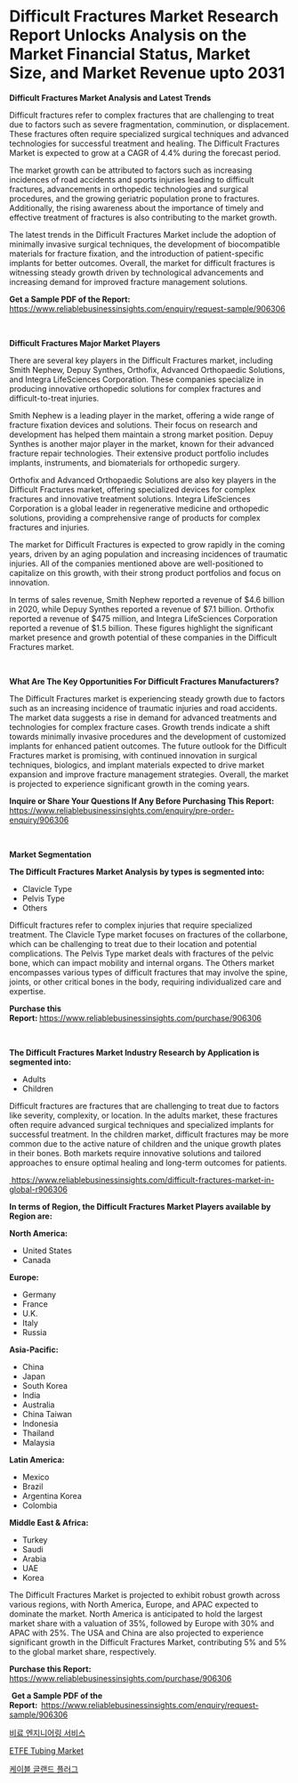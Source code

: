 <p><h1>Difficult Fractures Market Research Report Unlocks Analysis on the Market Financial Status, Market Size, and Market Revenue upto 2031</h1></p><p><strong>Difficult Fractures Market Analysis and Latest Trends</strong></p>
<p><p>Difficult fractures refer to complex fractures that are challenging to treat due to factors such as severe fragmentation, comminution, or displacement. These fractures often require specialized surgical techniques and advanced technologies for successful treatment and healing. The Difficult Fractures Market is expected to grow at a CAGR of 4.4% during the forecast period. </p><p>The market growth can be attributed to factors such as increasing incidences of road accidents and sports injuries leading to difficult fractures, advancements in orthopedic technologies and surgical procedures, and the growing geriatric population prone to fractures. Additionally, the rising awareness about the importance of timely and effective treatment of fractures is also contributing to the market growth.</p><p>The latest trends in the Difficult Fractures Market include the adoption of minimally invasive surgical techniques, the development of biocompatible materials for fracture fixation, and the introduction of patient-specific implants for better outcomes. Overall, the market for difficult fractures is witnessing steady growth driven by technological advancements and increasing demand for improved fracture management solutions.</p></p>
<p><strong>Get a Sample PDF of the Report:&nbsp;</strong> <a href="https://www.reliablebusinessinsights.com/enquiry/request-sample/906306">https://www.reliablebusinessinsights.com/enquiry/request-sample/906306</a></p>
<p>&nbsp;</p>
<p><strong>Difficult Fractures Major Market Players</strong></p>
<p><p>There are several key players in the Difficult Fractures market, including Smith Nephew, Depuy Synthes, Orthofix, Advanced Orthopaedic Solutions, and Integra LifeSciences Corporation. These companies specialize in producing innovative orthopedic solutions for complex fractures and difficult-to-treat injuries.</p><p>Smith Nephew is a leading player in the market, offering a wide range of fracture fixation devices and solutions. Their focus on research and development has helped them maintain a strong market position. Depuy Synthes is another major player in the market, known for their advanced fracture repair technologies. Their extensive product portfolio includes implants, instruments, and biomaterials for orthopedic surgery.</p><p>Orthofix and Advanced Orthopaedic Solutions are also key players in the Difficult Fractures market, offering specialized devices for complex fractures and innovative treatment solutions. Integra LifeSciences Corporation is a global leader in regenerative medicine and orthopedic solutions, providing a comprehensive range of products for complex fractures and injuries.</p><p>The market for Difficult Fractures is expected to grow rapidly in the coming years, driven by an aging population and increasing incidences of traumatic injuries. All of the companies mentioned above are well-positioned to capitalize on this growth, with their strong product portfolios and focus on innovation.</p><p>In terms of sales revenue, Smith Nephew reported a revenue of $4.6 billion in 2020, while Depuy Synthes reported a revenue of $7.1 billion. Orthofix reported a revenue of $475 million, and Integra LifeSciences Corporation reported a revenue of $1.5 billion. These figures highlight the significant market presence and growth potential of these companies in the Difficult Fractures market.</p></p>
<p>&nbsp;</p>
<p><strong>What Are The Key Opportunities For Difficult Fractures Manufacturers?</strong></p>
<p><p>The Difficult Fractures market is experiencing steady growth due to factors such as an increasing incidence of traumatic injuries and road accidents. The market data suggests a rise in demand for advanced treatments and technologies for complex fracture cases. Growth trends indicate a shift towards minimally invasive procedures and the development of customized implants for enhanced patient outcomes. The future outlook for the Difficult Fractures market is promising, with continued innovation in surgical techniques, biologics, and implant materials expected to drive market expansion and improve fracture management strategies. Overall, the market is projected to experience significant growth in the coming years.</p></p>
<p><strong>Inquire or Share Your Questions If Any Before Purchasing This Report:</strong> <a href="https://www.reliablebusinessinsights.com/enquiry/pre-order-enquiry/906306">https://www.reliablebusinessinsights.com/enquiry/pre-order-enquiry/906306</a></p>
<p>&nbsp;</p>
<p><strong>Market Segmentation</strong></p>
<p><strong>The Difficult Fractures Market Analysis by types is segmented into:</strong></p>
<p><ul><li>Clavicle Type</li><li>Pelvis Type</li><li>Others</li></ul></p>
<p><p>Difficult fractures refer to complex injuries that require specialized treatment. The Clavicle Type market focuses on fractures of the collarbone, which can be challenging to treat due to their location and potential complications. The Pelvis Type market deals with fractures of the pelvic bone, which can impact mobility and internal organs. The Others market encompasses various types of difficult fractures that may involve the spine, joints, or other critical bones in the body, requiring individualized care and expertise.</p></p>
<p><strong>Purchase this Report:&nbsp;</strong><a href="https://www.reliablebusinessinsights.com/purchase/906306">https://www.reliablebusinessinsights.com/purchase/906306</a></p>
<p>&nbsp;</p>
<p><strong>The Difficult Fractures Market Industry Research by Application is segmented into:</strong></p>
<p><ul><li>Adults</li><li>Children</li></ul></p>
<p><p>Difficult fractures are fractures that are challenging to treat due to factors like severity, complexity, or location. In the adults market, these fractures often require advanced surgical techniques and specialized implants for successful treatment. In the children market, difficult fractures may be more common due to the active nature of children and the unique growth plates in their bones. Both markets require innovative solutions and tailored approaches to ensure optimal healing and long-term outcomes for patients.</p></p>
<p><a href="https://www.reliablebusinessinsights.com/difficult-fractures-market-in-global-r906306">&nbsp;https://www.reliablebusinessinsights.com/difficult-fractures-market-in-global-r906306</a></p>
<p><strong>In terms of Region, the Difficult Fractures Market Players available by Region are:</strong></p>
<p>
    <p> <strong> North America: </strong>
        <ul>
            <li>United States</li>
            <li>Canada</li>
        </ul>
        </p> 
    <p> <strong> Europe: </strong>
        <ul>
            <li>Germany</li>
            <li>France</li>
            <li>U.K.</li>
            <li>Italy</li>
            <li>Russia</li>
        </ul>
        </p> 
    <p> <strong> Asia-Pacific: </strong>
        <ul>
            <li>China</li>
            <li>Japan</li>
            <li>South Korea</li>
            <li>India</li>
            <li>Australia</li>
            <li>China Taiwan</li>
            <li>Indonesia</li>
            <li>Thailand</li>
            <li>Malaysia</li>
        </ul>
        </p> 
    <p> <strong> Latin America: </strong>
        <ul>
            <li>Mexico</li>
            <li>Brazil</li>
            <li>Argentina Korea</li>
            <li>Colombia</li>
        </ul>
        </p> 
    <p> <strong> Middle East & Africa: </strong>
        <ul>
            <li>Turkey</li>
            <li>Saudi</li>
            <li>Arabia</li>
            <li>UAE</li>
            <li>Korea</li>
        </ul>
    </p>
    </p>
<p><p>The Difficult Fractures Market is projected to exhibit robust growth across various regions, with North America, Europe, and APAC expected to dominate the market. North America is anticipated to hold the largest market share with a valuation of 35%, followed by Europe with 30% and APAC with 25%. The USA and China are also projected to experience significant growth in the Difficult Fractures Market, contributing 5% and 5% to the global market share, respectively.</p></p>
<p><strong>Purchase this Report: </strong><a href="https://www.reliablebusinessinsights.com/purchase/906306">https://www.reliablebusinessinsights.com/purchase/906306</a></p>
<p>&nbsp;<strong>Get a Sample PDF of the Report:&nbsp;&nbsp;</strong><a href="https://www.reliablebusinessinsights.com/enquiry/request-sample/906306">https://www.reliablebusinessinsights.com/enquiry/request-sample/906306</a></p>
<p><strong></strong></p>
<p><p><a href="https://medium.com/@leonidasalazar756/2024-2031-%EB%85%84-%EA%B8%B0%EA%B0%84%EC%97%90-%EB%8C%80%ED%95%9C-%EB%B9%84%EB%A3%8C-%EA%B3%B5%ED%95%99-%EC%84%9C%EB%B9%84%EC%8A%A4-%EC%8B%9C%EC%9E%A5-%EB%8F%99%ED%96%A5-%EB%B0%8F-%EC%8B%9C%EC%9E%A5-%EB%B6%84%EC%84%9D-%EC%98%88%EC%B8%A1-5c71b5f75a2f">비료 엔지니어링 서비스</a></p><p><a href="https://view.publitas.com/reportprime-1/etfe-tubing-market-the-key-to-successful-business-strategy-forecast-till-2031/">ETFE Tubing Market</a></p><p><a href="https://github.com/laholand/Market-Research-Report-List-4/blob/main/395718177971.md">케이블 글랜드 플러그</a></p></p>